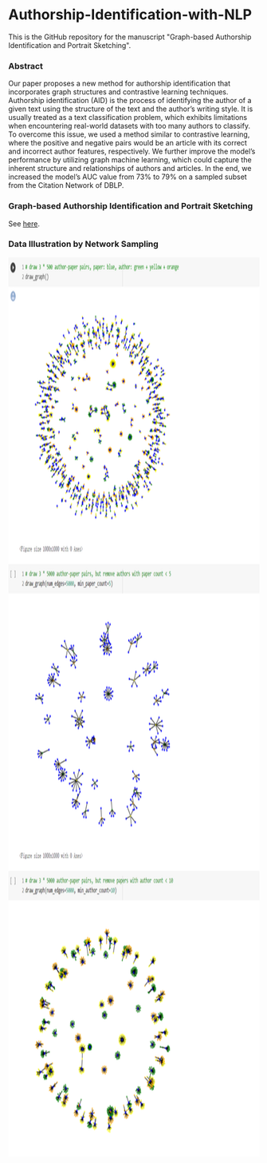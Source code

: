 # Authorship-Identification-with-NLP

This is the GitHub repository for the manuscript "Graph-based Authorship Identification and Portrait Sketching".

### Abstract

Our paper proposes a new method for authorship identification that incorporates graph structures
and contrastive learning techniques. Authorship identification (AID) is the process of identifying the
author of a given text using the structure of the text and the author’s writing style. It is usually treated
as a text classification problem, which exhibits limitations when encountering real-world datasets
with too many authors to classify. To overcome this issue, we used a method similar to contrastive
learning, where the positive and negative pairs would be an article with its correct and incorrect
author features, respectively. We further improve the model’s performance by utilizing graph machine
learning, which could capture the inherent structure and relationships of authors and articles. In the
end, we increased the model’s AUC value from 73% to 79% on a sampled subset from the Citation
Network of DBLP.

### Graph-based Authorship Identification and Portrait Sketching

See [here](Graph-based%20AID.pdf).

### Data Illustration by Network Sampling

<img src="g.png" width=1000 height=1800>
